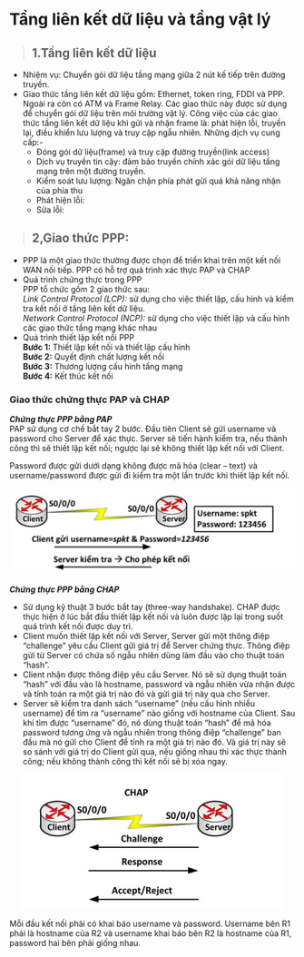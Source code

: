 # Tầng liên kết dữ liệu và tầng vật lý
> ## **1.Tầng liên kết dữ liệu**
- Nhiệm vụ:  Chuyển gói dữ liệu tầng mạng giữa 2 nút kế tiếp trên đường truyền.
- Giao thức tầng liên kết dữ liệu gồm: Ethernet, token ring, FDDI và PPP. Ngoài ra còn có ATM và Frame Relay. Các giao thức này được sử dụng để chuyển gói dữ liệu trên môi trường vật lý. Công việc của các giao thức tầng liên kết dữ liệu khi gửi và nhận frame là: phát hiện lỗi, truyền lại, điều khiển lưu lượng và truy cập ngẫu nhiên. Những dịch vụ cung cấp:-
  - Đóng gói dữ liệu(frame) và truy cập đường truyền(link access)
  - Dịch vụ truyền tin cậy: đảm bảo truyền chính xác gói dữ liệu tầng mạng trên một đường truyền.
  - Kiểm soát lưu lượng: Ngăn chặn phía phát gửi quá khả năng nhận của phía thu
  - Phát hiện lỗi: 
  - Sửa lỗi: 

> ##  **2,Giao thức PPP:**
- PPP là một giao thức thường được chọn để triển khai trên một kết nối WAN nối tiếp. PPP có hỗ trợ quá trình xác thực PAP và CHAP
- Quá trình chứng thực trong PPP  
PPP tổ chức gồm 2 giao thức sau:   
*Link Control Protocol (LCP):* sử dụng cho việc thiết lập, cấu hình và kiểm tra kết nối ở tầng liên kết dữ liệu.  
*Network Control Protocol (NCP):* sử dụng cho việc thiết lập và cấu hình các giao thức tầng mạng khác nhau  
- Quá trình thiết lập kết nối PPP  
**Bước 1:** Thiết lập kết nối và thiết lập cấu hình  
**Bước 2:** Quyết định chất lượng kết nối  
**Bước 3:** Thương lượng cấu hình tầng mạng  
**Bước 4:** Kết thúc kết nối  

### Giao thức chứng thực PAP và CHAP
***Chứng thực PPP bằng PAP***  
PAP sử dụng cơ chế bắt tay 2 bước. Đầu tiên Client sẽ gửi username và password cho Server để xác thực. Server sẽ tiến hành kiểm tra, nếu thành công thì sẽ thiết lập kết nối; ngược lại sẽ không thiết lập kết nối với Client.  

Password được gửi dưới dạng không được mã hóa (clear – text) và username/password được gửi đi kiểm tra một lần trước khi thiết lập kết nối.

<img src = "../images/Network/pap.png">


***Chứng thực PPP bằng CHAP***
- Sử dụng kỹ thuật 3 bước bắt tay (three-way handshake). CHAP được thực hiện ở lúc bắt đầu thiết lập kết nối và luôn được lặp lại trong suốt quá trình kết nối được duy trì.  
- Client muốn thiết lập kết nối với Server, Server gửi một thông điệp “challenge” yêu cầu Client gửi giá trị để Server chứng thực. Thông điệp gửi từ Server có chứa số ngẫu nhiên dùng làm đầu vào cho thuật toán “hash”.  
- Client nhận được thông điệp yêu cầu Server. Nó sẽ sử dụng thuật toán “hash” với đầu vào là hostname, password và ngẫu nhiên vừa nhận được và tính toán ra một giá trị nào đó và gửi giá trị này qua cho Server.  
- Server sẽ kiểm tra danh sách “username” (nếu cấu hình nhiều username) để tìm ra “username” nào giống với hostname của Client. Sau khi tìm được “username” đó, nó dùng thuật toán “hash” để mã hóa password tương ứng và ngẫu nhiên trong thông điệp “challenge” ban đầu mà nó gửi cho Client để tính ra một giá trị nào đó. Và giá trị này sẽ so sánh với giá trị do Client gửi qua, nếu giống nhau thì xác thực thành công; nếu không thành công thì kết nối sẽ bị xóa ngay.  

<center><img src = "../images/Network/chap.png"></center>

Mỗi đầu kết nối phải có khai báo username và password. Username bên R1 phải là hostname của R2 và username khai báo bên R2 là hostname của R1, password hai bên phải giống nhau.
